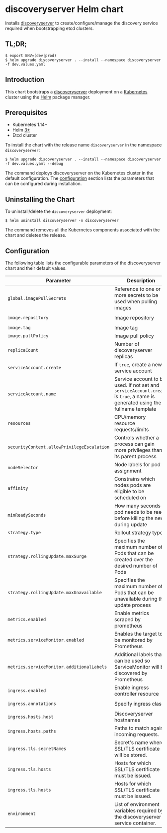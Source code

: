 # discoveryserver Helm chart

Installs [discoveryserver](https://github.com/etcd-io/discoveryserver) to create/configure/manage the discovery service required when bootstrapping etcd clusters.

## TL;DR;

```console
$ export ENV=(dev|prod)
$ helm upgrade discoveryserver . --install --namespace discoveryserver -f dev.values.yaml
```

## Introduction

This chart bootstraps a [discoveryserver](https://github.com/etcd-io/discoveryserver) deployment on a [Kubernetes](http://kubernetes.io) cluster using the [Helm](https://helm.sh) package manager.

## Prerequisites
  - Kubernetes 1.14+
  - Helm [3+](https://helm.sh)
  - Etcd cluster

To install the chart with the release name `discoveryserver` in the namespace `discoveryserver`:

```console
$ helm upgrade discoveryserver . --install --namespace discoveryserver -f dev.values.yaml --debug
```

The command deploys discoveryserver on the Kubernetes cluster in the default configuration. The [configuration](#configuration) section lists the parameters that can be configured during installation.

## Uninstalling the Chart

To uninstall/delete the `discoveryserver` deployment:

```console
$ helm uninstall discoveryserver -n discoveryserver
```

The command removes all the Kubernetes components associated with the chart and deletes the release.

## Configuration

The following table lists the configurable parameters of the discoveryserver chart and their default values.

| Parameter | Description | Default |
| --------- | ----------- | ------- |
| `global.imagePullSecrets` | Reference to one or more secrets to be used when pulling images | `[]` |
| `image.repository` | Image repository | `gcr.io/etcd-io-dev/discoveryserver` |
| `image.tag` | Image tag | `latest` |
| `image.pullPolicy` | Image pull policy | `Always` |
| `replicaCount`  | Number of discoveryserver replicas  | `3` |
| `serviceAccount.create` | If `true`, create a new service account | `true` |
| `serviceAccount.name` | Service account to be used. If not set and `serviceAccount.create` is `true`, a name is generated using the fullname template | "" |
| `resources` | CPU/memory resource requests/limits | |
| `securityContext.allowPrivilegeEscalation` | Controls whether a process can gain more privileges than its parent process | `false` |
| `nodeSelector` | Node labels for pod assignment | `{}` |
| `affinity` |  Constrains which nodes pods are eligible to be scheduled on | [See values](https://github.com/etcd-io/discovery.etcd.io/tree/master/kubernetes/helm/discoveryserver/dev.values.yaml) |
| `minReadySeconds` | How many seconds a pod needs to be ready before killing the next, during update | `5` |
| `strategy.type` | Rollout strategy type | `rollingUpdate` |
| `strategy.rollingUpdate.maxSurge` | Specifies the maximum number of Pods that can be created over the desired number of Pods | `1` |
| `strategy.rollingUpdate.maxUnavailable` | Specifies the maximum number of Pods that can be unavailable during the update process | `1` |
| `metrics.enabled`| Enable metrics scraped by prometheus | `true` |
| `metrics.serviceMonitor.enabled` | Enables the target to be monitored by Prometheus | `true` |
| `metrics.serviceMonitor.additionalLabels` | Additional labels that can be used so ServiceMonitor will be discovered by Prometheus | `{}` |
| `ingress.enabled` | Enable ingress controller resource | `true` |
| `ingress.annotations` | Specify ingress class | `kubernetes.io/ingress.class: nginx` |
| `ingress.hosts.host` | Discoveryserver hostnames | `true` |
| `ingress.hosts.paths` | Paths to match against incoming requests. | `[/]` |
| `ingress.tls.secretNames` | Secret's name where SSL/TLS certificate will be stored. | `discoveryserver-tls` |
| `ingress.tls.hosts` | Hosts for which SSL/TLS certificate must be issued. | `["discovery.etcd.io", "www.discovery.etcd.io"]` |
| `ingress.tls.hosts` | Hosts for which SSL/TLS certificate must be issued. | `["discovery.etcd.io", "www.discovery.etcd.io"]` |
| `environment` | List of environment variables required by the discoveryserver service container.  | [See values](https://github.com/etcd-io/discovery.etcd.io/tree/master/kubernetes/helm/discoveryserver/dev.values.yaml#L31-#L37) |


